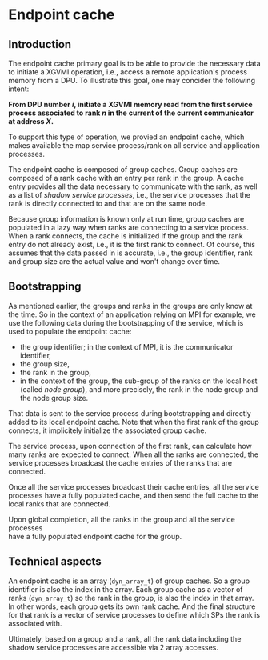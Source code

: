 # Endpoint cache

## Introduction

The endpoint cache primary goal is to be able to provide the necessary data to
initiate a XGVMI operation, i.e., access a remote application's process memory from
a DPU. To illustrate this goal, one may concider the following intent:

**From DPU number *i*, initiate a XGVMI memory read from the first service process 
associated to rank *n* in the current of the current communicator at address *X*.**

To support this type of operation, we provied an endpoint cache, which makes available
the map service process/rank on all service and application processes.

The endpoint cache is composed of group caches. Group caches are composed of a rank 
cache with an entry per rank in the group. A cache entry provides all the data 
necessary to communicate with the rank, as well as a list of *shadow service 
processes*, i.e., the service processes that the rank is directly connected to and
that are on the same node.

Because group information is known only at run time, group caches are populated in a 
lazy way when ranks are connecting to a service process. When a rank connects, the 
cache is initialized if the group and the rank entry do not already exist, i.e., 
it is the first rank to connect. Of course, this assumes that the data passed in is 
accurate, i.e., the group identifier, rank and group size are the actual 
value and won't change over time.

## Bootstrapping

As mentioned earlier, the groups and ranks in the groups are only know at the time.
So in the context of an application relying on MPI for example, we use the following
data during the bootstrapping of the service, which is used to populate the endpoint
cache:
- the group identifier; in the context of MPI, it is the communicator identifier,
- the group size,
- the rank in the group,
- in the context of the group, the sub-group of the ranks on the local host (called *node group*), and more precisely, the rank in the node group and the node group size.

That data is sent to the service process during bootstrapping and directly added to
its local endpoint cache. Note that when the first rank of the group connects, it
implicitely initialize the associated group cache.

The service process, upon connection of the first rank, can calculate how many ranks
are expected to connect. When all the ranks are connected, the service processes
broadcast the cache entries of the ranks that are connected.

Once all the service processes broadcast their cache entries, all the service 
processes have a fully populated cache, and then send the full cache to the local 
ranks that are connected.

Upon global completion, all the ranks in the group and all the service processes  
have a fully populated endpoint cache for the group.


## Technical aspects

An endpoint cache is an array (`dyn_array_t`) of group caches. So a group identifier
is also the index in the array.
Each group cache as a vector of ranks (`dyn_array_t`) so the rank in the group, is
also the index in that array. In other words, each group gets its own rank cache.
And the final structure for that rank is a vector of service processes to define which SPs the rank is associated with.

Ultimately, based on a group and a rank, all the rank data including the shadow 
service processes are accessible via 2 array accesses.
